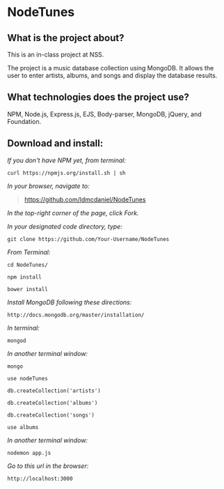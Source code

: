 # NodeTunes

## What is the project about?

This is an in-class project at NSS.

The project is a music database collection using MongoDB.  It allows the user to enter artists, albums, and songs and display the database results.

## What technologies does the project use?

NPM, Node.js, Express.js, EJS, Body-parser, MongoDB, jQuery, and Foundation.

## Download and install:

*If you don't have NPM yet, from terminal:*

````curl https://npmjs.org/install.sh | sh````

*In your browser, navigate to:*
>https://github.com/ldmcdaniel/NodeTunes

*In the top-right corner of the page, click Fork.*

*In your designated code directory, type:*

````git clone https://github.com/Your-Username/NodeTunes````

*From Terminal:*

````cd NodeTunes/````

````npm install````

````bower install````

*Install MongoDB following these directions:*

````http://docs.mongodb.org/master/installation/````

*In terminal:*

````mongod````

*In another terminal window:*

````mongo````

````use nodeTunes````

````db.createCollection('artists')````

````db.createCollection('albums')````

````db.createCollection('songs')````

````use albums````

*In another terminal window:*

````nodemon app.js````

*Go to this url in the browser:*

````http://localhost:3000````
